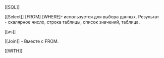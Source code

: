 [[SQL]]

[[Select]] \[FROM] \[WHERE]- используется для выбора данных. Результат - скалярное число, строка таблицы, список значений, таблица.

[[as]]

[[Join]] - Вместе с FROM.

[[WITH]]


